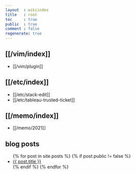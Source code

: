 ```yaml
---
layout  : wikiindex
title   : root
toc     : true
public  : true
comment : false
regenerate: true
---
```


## [[/vim/index]]

* [[/vim/plugin]]

## [[/etc/index]]

* [[/etc/stack-edit]]
* [[/etc/tableau-trusted-ticket]]

## [[/memo/index]]

* [[/memo/2021]]

## blog posts
<div>
    <ul>
{% for post in site.posts %}
    {% if post.public != false %}
        <li>
            <a class="post-link" href="{{ post.url | prepend: site.baseurl }}">
                {{ post.title }}
            </a>
        </li>
    {% endif %}
{% endfor %}
    </ul>
</div>

